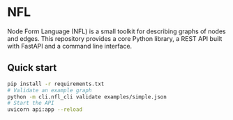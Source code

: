 # NFL

Node Form Language (NFL) is a small toolkit for describing graphs of nodes and edges. This repository provides a core Python library, a REST API built with FastAPI and a command line interface.

## Quick start

```bash
pip install -r requirements.txt
# Validate an example graph
python -m cli.nfl_cli validate examples/simple.json
# Start the API
uvicorn api:app --reload
```
